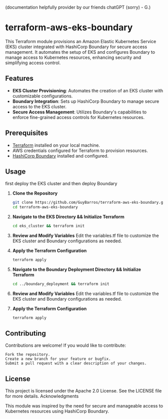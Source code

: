 (documentation helpfully provider by our friends chatGPT (sorry) - G.)

# terraform-aws-eks-boundary

This Terraform module provisions an Amazon Elastic Kubernetes Service (EKS) cluster integrated with HashiCorp Boundary for secure access management. It automates the setup of EKS and configures Boundary to manage access to Kubernetes resources, enhancing security and simplifying access control.

## Features

- **EKS Cluster Provisioning**: Automates the creation of an EKS cluster with customizable configurations.
- **Boundary Integration**: Sets up HashiCorp Boundary to manage secure access to the EKS cluster.
- **Secure Access Management**: Utilizes Boundary's capabilities to enforce fine-grained access controls for Kubernetes resources.

## Prerequisites

- [Terraform](https://www.terraform.io/downloads.html) installed on your local machine.
- AWS credentials configured for Terraform to provision resources.
- [HashiCorp Boundary](https://www.boundaryproject.io/) installed and configured.

## Usage

first deploy the EKS cluster and then deploy Boundary

1. **Clone the Repository**

   ```bash
   git clone https://github.com/GuyBarros/terraform-aws-eks-boundary.git
   cd terraform-aws-eks-boundary
   ```

2. **Navigate to the EKS Directory && Initialize Terraform**

   ```bash
   cd eks_cluster && terraform init
   ```

3. **Review and Modify Variables**
Edit the variables.tf file to customize the EKS cluster and Boundary configurations as needed.   

4. **Apply the Terraform Configuration**

   ```bash
   terraform apply
   ```

5. **Navigate to the Boundary Deployment Directory && Initialize Terraform**

   ```bash
   cd ../boundary_deployment && terraform init
   ```

6. **Review and Modify Variables**
Edit the variables.tf file to customize the EKS cluster and Boundary configurations as needed.   

7. **Apply the Terraform Configuration**

   ```bash
   terraform apply
   ```

## Contributing ## 

Contributions are welcome! If you would like to contribute:

    Fork the repository.
    Create a new branch for your feature or bugfix.
    Submit a pull request with a clear description of your changes.

## License ## 

This project is licensed under the Apache 2.0 License. See the LICENSE file for more details.
Acknowledgments

This module was inspired by the need for secure and manageable access to Kubernetes resources using HashiCorp Boundary.